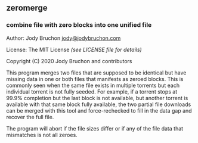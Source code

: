 ## zeromerge

### combine file with zero blocks into one unified file

Author: Jody Bruchon <jody@jodybruchon.com>

License: The MIT License _(see LICENSE file for details)_

Copyright (C) 2020 Jody Bruchon and contributors

This program merges two files that are supposed to be identical but have
missing data in one or both files that manifests as zeroed blocks. This
is commonly seen when the same file exists in multiple torrents but each
individual torrent is not fully seeded. For example, if a torrent stops at
99.9% completion but the last block is not available, but another torrent
is available with that same block fully available, the two partial file
downloads can be merged with this tool and force-rechecked to fill in the
data gap and recover the full file.

The program will abort if the file sizes differ or if any of the file data
that mismatches is not all zeroes.
